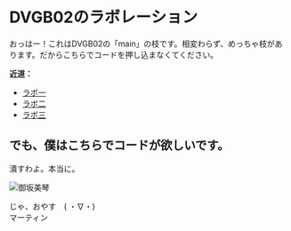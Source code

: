 # DVGB02のラボレーション
おっはー！これはDVGB02の「main」の枝です。相変わらず、めっちゃ枝があります。だからこちらでコードを押し込まなくてください。

**近道：**
- [ラボ一](https://git.cse.kau.se/martpers111/dvgb02-laborationer/-/tree/labb1)
- [ラボ二](https://git.cse.kau.se/martpers111/dvgb02-laborationer/-/tree/labb2)
- [ラボ三](https://git.cse.kau.se/martpers111/dvgb02-laborationer/-/tree/labb3)

## でも、僕はこちらでコードが欲しいです。
潰すわよ。本当に。

![御坂美琴](https://i.imgur.com/Pm8FQ8D.png)

じゃ、おやす　( ・∇・)<br>
マーティン
